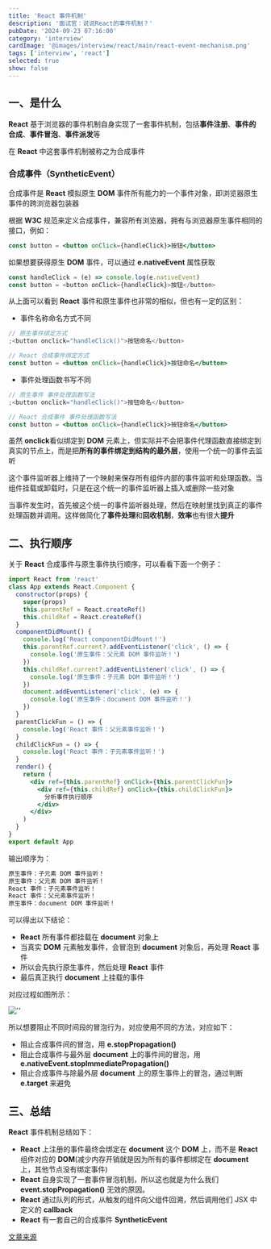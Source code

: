 ```yaml
---
title: 'React 事件机制'
description: '面试官：说说React的事件机制？'
pubDate: '2024-09-23 07:16:00'
category: 'interview'
cardImage: '@images/interview/react/main/react-event-mechanism.png'
tags: ['interview', 'react']
selected: true
show: false
---
```


## 一、是什么

**React** 基于浏览器的事件机制自身实现了一套事件机制，包括**事件注册**、**事件的合成**、**事件冒泡**、**事件派发**等

在 **React** 中这套事件机制被称之为合成事件

### 合成事件（SyntheticEvent）

合成事件是 **React** 模拟原生 **DOM** 事件所有能力的一个事件对象，即浏览器原生事件的跨浏览器包装器

根据 **W3C** 规范来定义合成事件，兼容所有浏览器，拥有与浏览器原生事件相同的接口，例如：

```jsx
const button = <button onClick={handleClick}>按钮</button>
```

如果想要获得原生 **DOM** 事件，可以通过 **e.nativeEvent** 属性获取

```js
const handleClick = (e) => console.log(e.nativeEvent)
const button = <button onClick={handleClick}>按钮</button>
```

从上面可以看到 **React** 事件和原生事件也非常的相似，但也有一定的区别：

- 事件名称命名方式不同

```jsx
// 原生事件绑定方式
;<button onclick="handleClick()">按钮命名</button>

// React 合成事件绑定方式
const button = <button onClick={handleClick}>按钮命名</button>
```

- 事件处理函数书写不同

```jsx
// 原生事件 事件处理函数写法
;<button onclick="handleClick()">按钮命名</button>

// React 合成事件 事件处理函数写法
const button = <button onClick={handleClick}>按钮命名</button>
```

虽然 **onclick**看似绑定到 **DOM** 元素上，但实际并不会把事件代理函数直接绑定到真实的节点上，而是把**所有的事件绑定到结构的最外层**，使用一个统一的事件去监听

这个事件监听器上维持了一个映射来保存所有组件内部的事件监听和处理函数。当组件挂载或卸载时，只是在这个统一的事件监听器上插入或删除一些对象

当事件发生时，首先被这个统一的事件监听器处理，然后在映射里找到真正的事件处理函数并调用。这样做简化了**事件处理**和**回收机制**，**效率**也有很大**提升**

## 二、执行顺序

关于 **React** 合成事件与原生事件执行顺序，可以看看下面一个例子：

```jsx
import React from 'react'
class App extends React.Component {
  constructor(props) {
    super(props)
    this.parentRef = React.createRef()
    this.childRef = React.createRef()
  }
  componentDidMount() {
    console.log('React componentDidMount！')
    this.parentRef.current?.addEventListener('click', () => {
      console.log('原生事件：父元素 DOM 事件监听！')
    })
    this.childRef.current?.addEventListener('click', () => {
      console.log('原生事件：子元素 DOM 事件监听！')
    })
    document.addEventListener('click', (e) => {
      console.log('原生事件：document DOM 事件监听！')
    })
  }
  parentClickFun = () => {
    console.log('React 事件：父元素事件监听！')
  }
  childClickFun = () => {
    console.log('React 事件：子元素事件监听！')
  }
  render() {
    return (
      <div ref={this.parentRef} onClick={this.parentClickFun}>
        <div ref={this.childRef} onClick={this.childClickFun}>
          分析事件执行顺序
        </div>
      </div>
    )
  }
}
export default App
```

输出顺序为：

```tex
原生事件：子元素 DOM 事件监听！
原生事件：父元素 DOM 事件监听！
React 事件：子元素事件监听！
React 事件：父元素事件监听！
原生事件：document DOM 事件监听！
```

可以得出以下结论：

- **React** 所有事件都挂载在 **document** 对象上
- 当真实 **DOM** 元素触发事件，会冒泡到 **document** 对象后，再处理 **React** 事件
- 所以会先执行原生事件，然后处理 **React** 事件
- 最后真正执行 **document** 上挂载的事件

对应过程如图所示：

![''](@images/interview/react/react-event-mechanism/image.png)

所以想要阻止不同时间段的冒泡行为，对应使用不同的方法，对应如下：

- 阻止合成事件间的冒泡，用 **e.stopPropagation()**
- 阻止合成事件与最外层 **document** 上的事件间的冒泡，用 **e.nativeEvent.stopImmediatePropagation()**
- 阻止合成事件与除最外层 **document** 上的原生事件上的冒泡，通过判断 **e.target** 来避免

## 三、总结

**React** 事件机制总结如下：

- **React** 上注册的事件最终会绑定在 **document** 这个 **DOM** 上，而不是 **React** 组件对应的 **DOM**(减少内存开销就是因为所有的事件都绑定在 **document** 上，其他节点没有绑定事件)
- **React** 自身实现了一套事件冒泡机制，所以这也就是为什么我们 **event.stopPropagation()** 无效的原因。
- **React** 通过队列的形式，从触发的组件向父组件回溯，然后调用他们 JSX 中定义的 **callback**
- **React** 有一套自己的合成事件 **SyntheticEvent**

[文章来源](https://vue3js.cn/interview/React/SyntheticEvent.html)
